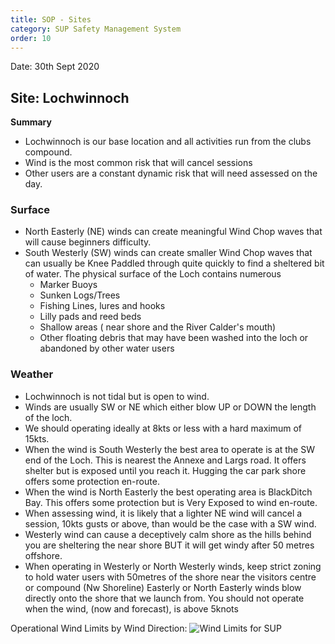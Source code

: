 ```yaml
---
title: SOP - Sites
category: SUP Safety Management System
order: 10
---
```

Date: 30th Sept 2020

## Site: Lochwinnoch
**Summary**
- Lochwinnoch is our base location and all activities run from the clubs compound.
- Wind is the most common risk that will cancel sessions
- Other users are a constant dynamic risk that will need assessed on the day.

### Surface
- North Easterly (NE) winds can create meaningful Wind Chop waves that will cause beginners difficulty.
- South Westerly (SW) winds can create smaller Wind Chop waves that can usually be Knee Paddled through quite quickly to find a sheltered bit of water.
The physical surface of the Loch contains numerous
   - Marker Buoys
   - Sunken Logs/Trees
   - Fishing Lines, lures and hooks
   - Lilly pads and reed beds
   - Shallow areas ( near shore and the River Calder's mouth)
   - Other floating debris that may have been washed into the loch or abandoned by other water users

### Weather
- Lochwinnoch is not tidal but is open to wind.
- Winds are usually SW or NE which either blow UP or DOWN the length of the loch.
- We should operating ideally at 8kts or less with a hard maximum of 15kts.
- When the wind is South Westerly the best area to operate is at the SW end of the Loch. This is nearest the Annexe and Largs road. It offers shelter but is exposed until you reach it. Hugging the car park shore offers some protection en-route.
- When the wind is North Easterly the best operating area is BlackDitch Bay. This offers some protection but is Very Exposed to wind en-route.  
- When assessing wind, it is likely that a lighter NE wind will cancel a session, 10kts gusts or above, than would be the case with a SW wind.
- Westerly wind can cause a deceptively calm shore as the hills behind you are sheltering the near shore BUT it will get windy after 50 metres offshore.
- When operating in Westerly or North Westerly winds, keep strict zoning to hold water users with 50metres of the shore near the visitors centre or compound (Nw Shoreline)
Easterly or North Easterly winds blow directly onto the shore that we launch from. You should not operate when the wind, (now and forecast), is above 5knots

Operational Wind Limits by Wind Direction:
![Wind Limits for SUP](/content/SUPwind.png "Wind Limits for SUP")
